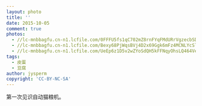 ```yaml
---
layout: photo
title: ''
date: 2015-10-05
comment: true
photos:
  - //lc-mnbbagfu.cn-n1.lcfile.com/0FFFU5fs1qC702mZ8rnFYqFMdURrVgzecbSDYu7q.jpg?imageView2/1/w/900/h/600
  - //lc-mnbbagfu.cn-n1.lcfile.com/Bexy68PjWqsBVj4D2x69Ggk6mFz4MCNLYcSlBhDj.jpg?imageView2/1/w/900/h/600
  - //lc-mnbbagfu.cn-n1.lcfile.com/UeEp6z1D5v2wZYoSdQH5kFFNqyOhsLQ464VeQ6mW.jpg?imageView2/1/w/900/h/600
tags:
  - 皮蛋
  - 豆腐
author: jysperm
copyright: 'CC-BY-NC-SA'
---
```

第一次见识自动猫粮机。
